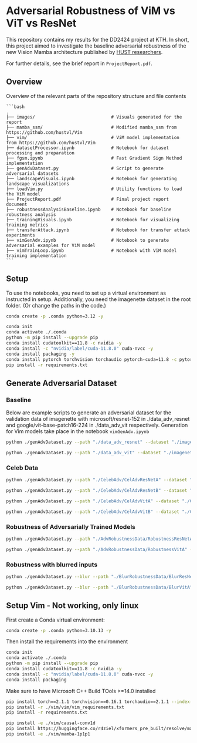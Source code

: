# Adversarial Robustness of ViM vs ViT vs ResNet

This repository contains my results for the DD2424 project at KTH.
In short, this project aimed to investigate the baseline adversarial robustness of the 
new Vision Mamba architecture published by [HUST researchers](https://github.com/hustvl/Vim).

For further details, see the brief report in ```ProjectReport.pdf```.

## Overview

Overview of the relevant parts of the repository structure and file contents
    
    ```bash
    .
    ├── images/                             # Visuals generated for the report
    ├── mamba_ssm/                          # Modified mamba_ssm from https://github.com/hustvl/Vim
    ├── vim/                                # ViM model implementation from https://github.com/hustvl/Vim
    ├── datasetProcessor.ipynb              # Notebook for dataset processing and preparation
    ├── fgsm.ipynb                          # Fast Gradient Sign Method implementation
    ├── genAdvDataset.py                    # Script to generate adversarial datasets
    ├── landscapeVisuals.ipynb              # Notebook for generating landscape visualizations
    ├── loadVim.py                          # Utility functions to load the ViM model
    ├── ProjectReport.pdf                   # Final project report document
    ├── robustnessAnalysisBaseline.ipynb    # Notebook for baseline robustness analysis
    ├── trainingVisuals.ipynb               # Notebook for visualizing training metrics
    ├── transferAttack.ipynb                # Notebook for transfer attack experiments
    ├── vimGenAdv.ipynb                     # Notebook to generate adversarial examples for ViM model
    ├── vimTrainLoop.ipynb                  # Notebook with ViM model training implementation
    ```


## Setup

To use the notebooks, you need to set up a virtual environment as instructed in setup. 
Additionally, you need the imagenette dataset in the root folder. (Or change the paths in the code.)

```bash
conda create -p .conda python=3.12 -y
```

```bash
conda init
conda activate ./.conda
python -m pip install --upgrade pip
conda install cudatoolkit==11.8 -c nvidia -y
conda install -c "nvidia/label/cuda-11.8.0" cuda-nvcc -y
conda install packaging -y
conda install pytorch torchvision torchaudio pytorch-cuda=11.8 -c pytorch -c nvidia
pip install -r requirements.txt
```

## Generate Adversarial Dataset

### Baseline

Below are example scripts to generate an adversarial dataset for the validation data of imagenette with microsoft/resnet-152 in ./data_adv_resnet and google/vit-base-patch16-224 in ./data_adv_vit respectively. Generation for Vim models take place in the notebook ```vimGenAdv.ipynb```

```bash
python ./genAdvDataset.py --path "./data_adv_resnet" --dataset "./imagenette/imagenette2/val" --model "microsoft/resnet-152"
```

```bash
python ./genAdvDataset.py --path "./data_adv_vit" --dataset "./imagenette/imagenette2/val" --model "google/vit-base-patch16-224"
```

### Celeb Data

```bash
python ./genAdvDataset.py --path "./CelebAdv/CelAdvResNetA" --dataset "./CelebSubset/CelebVal" --model "microsoft/resnet-152" --checkpoint "./models/ResNetA.pth"
```

```bash
python ./genAdvDataset.py --path "./CelebAdv/CelAdvResNetB" --dataset "./CelebSubset/CelebVal" --model "microsoft/resnet-152" --checkpoint "./models/ResNetB.pth"
```

```bash
python ./genAdvDataset.py --path "./CelebAdv/CelAdvVitA" --dataset "./CelebSubset/CelebVal" --model "google/vit-base-patch16-224" --checkpoint "./models/VitA.pth"
```

```bash
python ./genAdvDataset.py --path "./CelebAdv/CelAdvVitB" --dataset "./CelebSubset/CelebVal" --model "google/vit-base-patch16-224" --checkpoint "./models/VitB.pth"
```

### Robustness of Adversarially Trained Models

```bash
python ./genAdvDataset.py --path "./AdvRobustnessData/RobustnessResNetA" --dataset "./CelebSubset/CelebTest" --model "microsoft/resnet-152" --checkpoint "./models/AdvResNetA.pth"
```

```bash
python ./genAdvDataset.py --path "./AdvRobustnessData/RobustnessVitA" --dataset "./CelebSubset/CelebTest" --model "google/vit-base-patch16-224" --checkpoint "./models/AdvVitA.pth"
```

### Robustness with blurred inputs

```bash
python ./genAdvDataset.py --blur --path "./BlurRobustnessData/BlurResNetA" --dataset "./CelebSubset/CelebTest" --model "microsoft/resnet-152" --checkpoint "./models/ResNetA.pth"
```

```bash
python ./genAdvDataset.py --blur --path "./BlurRobustnessData/BlurVitA" --dataset "./CelebSubset/CelebTest" --model "google/vit-base-patch16-224" --checkpoint "./models/VitA.pth"
```

## Setup Vim - Not working, only linux

First create a Conda virtual environment:

```bash
conda create -p .conda python=3.10.13 -y
```

Then install the requirements into the environment

```bash
conda init
conda activate ./.conda
python -m pip install --upgrade pip
conda install cudatoolkit==11.8 -c nvidia -y
conda install -c "nvidia/label/cuda-11.8.0" cuda-nvcc -y
conda install packaging
```

Make sure to have Microsoft C++ Build TOols >=14.0 installed

```bash
pip install torch==2.1.1 torchvision==0.16.1 torchaudio==2.1.1 --index-url https://download.pytorch.org/whl/cu118
pip install -r ./vim/vim/vim_requirements.txt
pip install -r requirements.txt
```

```bash
pip install -e ./vim/causal-conv1d
pip install https://huggingface.co/r4ziel/xformers_pre_built/resolve/main/triton-2.0.0-cp310-cp310-win_amd64.whl
pip install -e ./vim/mamba-1p1p1
```

